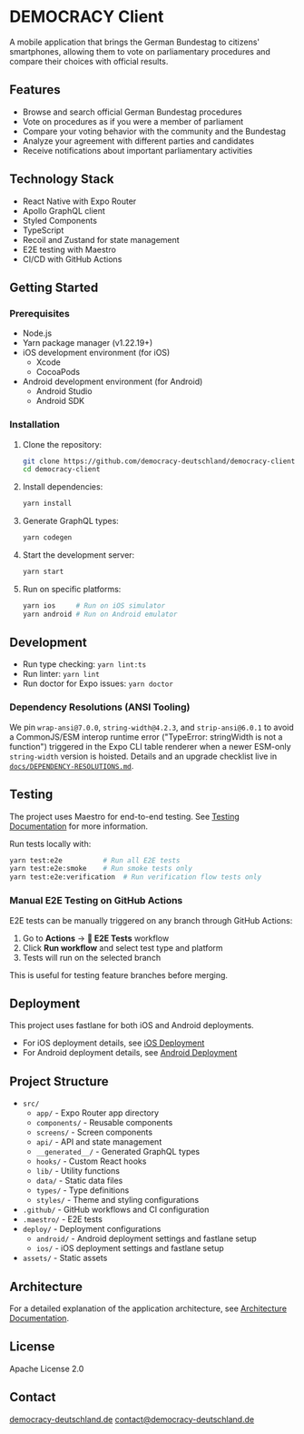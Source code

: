 # DEMOCRACY Client

A mobile application that brings the German Bundestag to citizens' smartphones, allowing them to vote on parliamentary procedures and compare their choices with official results.

## Features

- Browse and search official German Bundestag procedures
- Vote on procedures as if you were a member of parliament
- Compare your voting behavior with the community and the Bundestag
- Analyze your agreement with different parties and candidates
- Receive notifications about important parliamentary activities

## Technology Stack

- React Native with Expo Router
- Apollo GraphQL client
- Styled Components
- TypeScript
- Recoil and Zustand for state management
- E2E testing with Maestro
- CI/CD with GitHub Actions

## Getting Started

### Prerequisites

- Node.js
- Yarn package manager (v1.22.19+)
- iOS development environment (for iOS)
  - Xcode
  - CocoaPods
- Android development environment (for Android)
  - Android Studio
  - Android SDK

### Installation

1. Clone the repository:

   ```bash
   git clone https://github.com/democracy-deutschland/democracy-client.git
   cd democracy-client
   ```

2. Install dependencies:

   ```bash
   yarn install
   ```

3. Generate GraphQL types:

   ```bash
   yarn codegen
   ```

4. Start the development server:

   ```bash
   yarn start
   ```

5. Run on specific platforms:
   ```bash
   yarn ios     # Run on iOS simulator
   yarn android # Run on Android emulator
   ```

## Development

- Run type checking: `yarn lint:ts`
- Run linter: `yarn lint`
- Run doctor for Expo issues: `yarn doctor`

### Dependency Resolutions (ANSI Tooling)

We pin `wrap-ansi@7.0.0`, `string-width@4.2.3`, and `strip-ansi@6.0.1` to avoid a CommonJS/ESM interop runtime error ("TypeError: stringWidth is not a function") triggered in the Expo CLI table renderer when a newer ESM-only `string-width` version is hoisted. Details and an upgrade checklist live in [`docs/DEPENDENCY-RESOLUTIONS.md`](./docs/DEPENDENCY-RESOLUTIONS.md).

## Testing

The project uses Maestro for end-to-end testing. See [Testing Documentation](./docs/TESTING.md) for more information.

Run tests locally with:

```bash
yarn test:e2e          # Run all E2E tests
yarn test:e2e:smoke    # Run smoke tests only
yarn test:e2e:verification  # Run verification flow tests only
```

### Manual E2E Testing on GitHub Actions

E2E tests can be manually triggered on any branch through GitHub Actions:
1. Go to **Actions** → **🧪 E2E Tests** workflow
2. Click **Run workflow** and select test type and platform
3. Tests will run on the selected branch

This is useful for testing feature branches before merging.

## Deployment

This project uses fastlane for both iOS and Android deployments.

- For iOS deployment details, see [iOS Deployment](./docs/deployment/IOS.md)
- For Android deployment details, see [Android Deployment](./docs/deployment/ANDROID.md)

## Project Structure

- `src/`
  - `app/` - Expo Router app directory
  - `components/` - Reusable components
  - `screens/` - Screen components
  - `api/` - API and state management
  - `__generated__/` - Generated GraphQL types
  - `hooks/` - Custom React hooks
  - `lib/` - Utility functions
  - `data/` - Static data files
  - `types/` - Type definitions
  - `styles/` - Theme and styling configurations
- `.github/` - GitHub workflows and CI configuration
- `.maestro/` - E2E tests
- `deploy/` - Deployment configurations
  - `android/` - Android deployment settings and fastlane setup
  - `ios/` - iOS deployment settings and fastlane setup
- `assets/` - Static assets

## Architecture

For a detailed explanation of the application architecture, see [Architecture Documentation](./docs/ARCHITECTURE.md).

## License

Apache License 2.0

## Contact

[democracy-deutschland.de](https://democracy-deutschland.de)
[contact@democracy-deutschland.de](mailto:contact@democracy-deutschland.de)
